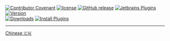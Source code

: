 [release-img]: https://img.shields.io/github/release/docer-savior/getter-setter-postfix-idea-plugin.svg
[latest-release]: https://github.com/docer-savior/getter-setter-postfix-idea-plugin/releases/latest
[plugin-img]: https://img.shields.io/badge/plugin-19320-orange.svg
[plugin]: https://plugins.jetbrains.com/plugin/19320
[jet-img]: https://img.shields.io/badge/plugin-Install%20Plugin-4597ff.svg
[jet]: http://localhost:63342/api/installPlugin?action=install&pluginId=gudqs7.github.io.getter-setter-postfix

[![Contributor Covenant](https://img.shields.io/badge/Contributor%20Covenant-2.1-4baaaa.svg)](CODE_OF_CONDUCT_CN.md)
[![license](https://img.shields.io/badge/license-MIT-green.svg)](LICENSE)
[![GitHub release][release-img]][latest-release] [![Jetbrains Plugins][plugin-img]][plugin]
[![Version](http://phpstorm.espend.de/badge/19320/version)][plugin]  
[![Downloads](http://phpstorm.espend.de/badge/19320/downloads)][plugin]
[![Install Plugins][jet-img]][jet]

---
[Chinese 🇨🇳](./README.md)
